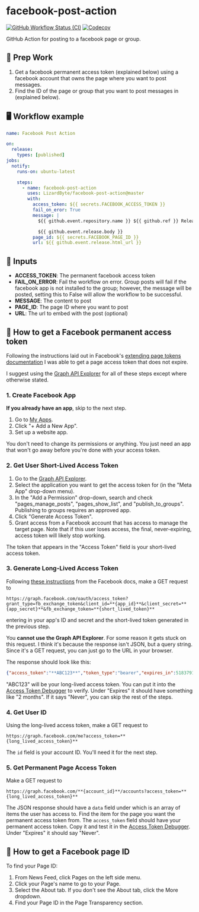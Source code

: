 # facebook-post-action
[![GitHub Workflow Status (CI)](https://img.shields.io/github/actions/workflow/status/lizardbyte/facebook-post-action/ci.yml.svg?branch=master&label=CI%20build&logo=github&style=for-the-badge)](https://github.com/LizardByte/facebook-post-action/actions/workflows/ci.yml?query=branch%3Amaster)
[![Codecov](https://img.shields.io/codecov/c/gh/LizardByte/facebook-post-action.svg?token=LiDWK90cNO&style=for-the-badge&logo=codecov&label=codecov)](https://app.codecov.io/gh/LizardByte/facebook-post-action)

GitHub Action for posting to a facebook page or group.

## 🎒 Prep Work
1. Get a facebook permanent access token (explained below) using a facebook account that owns the page where you want to post messages.
2. Find the ID of the page or group that you want to post messages in (explained below).

## 🖥 Workflow example
```yaml
name: Facebook Post Action

on:
  release:
    types: [published]
jobs:
  notify:
    runs-on: ubuntu-latest

    steps:
      - name: facebook-post-action
        uses: LizardByte/facebook-post-action@master
        with:
          access_token: ${{ secrets.FACEBOOK_ACCESS_TOKEN }}
          fail_on_eror: True
          message: |
            ${{ github.event.repository.name }} ${{ github.ref }} Released

            ${{ github.event.release.body }}
          page_id: ${{ secrets.FACEBOOK_PAGE_ID }}
          url: ${{ github.event.release.html_url }}
```

## 🤫 Inputs

- **ACCESS_TOKEN**: The permanent facebook access token
- **FAIL_ON_ERROR**: Fail the workflow on error.
  Group posts will fail if the facebook app is not installed to the group; however, the message will be posted,
  setting this to False will allow the workflow to be successful.
- **MESSAGE**: The content to post
- **PAGE_ID**: The page ID where you want to post
- **URL**: The url to embed with the post (optional)

## 👥 How to get a Facebook permanent access token

Following the instructions laid out in Facebook's [extending page tokens documentation][2] I was able to get a page
access token that does not expire.

I suggest using the [Graph API Explorer][3] for all of these steps except where otherwise stated.

### 1. Create Facebook App

**If you already have an app**, skip to the next step.

1. Go to [My Apps][4].
2. Click "+ Add a New App".
3. Set up a website app.

You don't need to change its permissions or anything. You just need an app that won't go away before you're done with
your access token.

### 2. Get User Short-Lived Access Token

1. Go to the [Graph API Explorer][3].
2. Select the application you want to get the access token for (in the "Meta App" drop-down menu).
3. In the "Add a Permission" drop-down, search and check "pages_manage_posts", "pages_show_list",
   and "publish_to_groups". Publishing to groups requires an approved app.
4. Click "Generate Access Token".
5. Grant access from a Facebook account that has access to manage the target page. Note that if this user loses access,
   the final, never-expiring, access token will likely stop working.

The token that appears in the "Access Token" field is your short-lived access token.

### 3. Generate Long-Lived Access Token

Following [these instructions][5] from the Facebook docs, make a GET request to

```
https://graph.facebook.com/oauth/access_token?grant_type=fb_exchange_token&client_id=**{app_id}**&client_secret=**{app_secret}**&fb_exchange_token=**{short_lived_token}**
```

entering in your app's ID and secret and the short-lived token generated in the previous step.

You **cannot use the Graph API Explorer**. For some reason it gets stuck on this request.
I think it's because the response isn't JSON, but a query string. Since it's a GET request,
you can just go to the URL in your browser.

The response should look like this:

```json
{"access_token":"**ABC123**","token_type":"bearer","expires_in":5183791}
```

"ABC123" will be your long-lived access token. You can put it into the [Access Token Debugger][7] to verify.
Under "Expires" it should have something like "2 months". If it says "Never", you can skip the rest of the steps.

### 4. Get User ID

Using the long-lived access token, make a GET request to

```
https://graph.facebook.com/me?access_token=**{long_lived_access_token}**
```

The `id` field is your account ID. You'll need it for the next step.

### 5. Get Permanent Page Access Token

Make a GET request to

```
https://graph.facebook.com/**{account_id}**/accounts?access_token=**{long_lived_access_token}**
```

The JSON response should have a `data` field under which is an array of items the user has access to.
Find the item for the page you want the permanent access token from. The `access_token` field should have your
permanent access token. Copy it and test it in the [Access Token Debugger][7]. Under "Expires" it should say "Never".

[2]:https://developers.facebook.com/docs/facebook-login/access-tokens#extendingpagetokens
[3]:https://developers.facebook.com/tools/explorer
[4]:https://developers.facebook.com/apps/
[5]:https://developers.facebook.com/docs/facebook-login/access-tokens#extending
[6]:https://luckymarmot.com/paw
[7]:https://developers.facebook.com/tools/debug/accesstoken

## 👥 How to get a Facebook page ID

To find your Page ID:

1. From News Feed, click Pages on the left side menu.
2. Click your Page's name to go to your Page.
3. Select the About tab. If you don't see the About tab, click the More dropdown.
4. Find your Page ID in the Page Transparency section.
